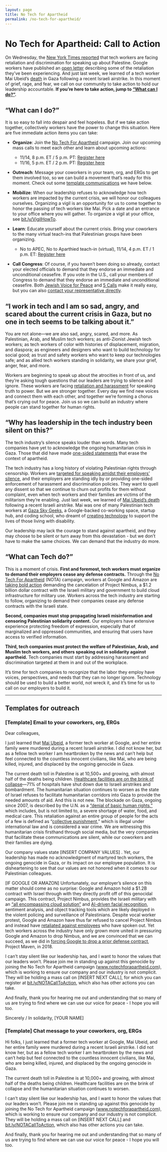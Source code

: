 ```yaml
---
layout: page
title: No Tech for Apartheid
permalink: /no-tech-for-apartheid/
---
```


# No Tech for Apartheid: Call to Action

On Wednesday, the [New York Times
reported](https://www.nytimes.com/2023/11/08/business/israel-palestine-google-employees.html)
that tech workers are facing retaliation and discrimination for speaking up
about Palestine. Google workers have published an [open
letter](https://medium.com/@notechforapartheid/googleopenletter-868f0c4477db)
describing some of the retaliation they’ve been experiencing. And just last
week, we learned of a tech worker Mai Ubeid’s
[death](https://anamraheem.substack.com/p/a-delicate-small-gazelle) in Gaza
following a recent Israeli airstrike. In this moment of grief, rage, and fear,
we call on our community to take action to hold our leadership accountable.
**If you’re here to take action, jump to [“What can I do?”](#what-can-i-do).**

## “What can I do?”

It is so easy to fall into despair and feel hopeless. But if we take action
together, collectively workers have the power to change this situation. Here
are five immediate action items you can take: 

* **Organize**: Join the [No Tech For
  Apartheid](https://www.notechforapartheid.com) campaign. Join our upcoming
  mass calls to meet each other and learn about upcoming actions: 
  * 11/14, 8 p.m. ET / 5 p.m. PT: [Register
    here](https://jvp-org.zoom.us/meeting/register/tZUqc-morT0jH9IuCn8LDVDlhWUquCVZFrx5#/registration)
  * 11/16, 5 p.m. ET / 2 p.m. PT: [Register
    here](https://jvp-org.zoom.us/meeting/register/tZEsdO2uqTotGtL1fxdK42rL5KT1lThUis_q#/registration)

* **Outreach**: Message your coworkers in your team, org, and ERGs to get them
  involved too, so we can build a movement that’s ready for this moment. Check
  out some [template communications](#template-email-to-your-coworkers-org-ergs)
  we have below.

* **Mobilize**: When our leadership refuses to acknowledge how tech workers are
  impacted by the current crisis, we will honor our colleagues ourselves.
  Organizing a vigil is an opportunity for us to come together to honor the
  passing of tech workers like Mai. Pick a date and an entrance to your office
  where you will gather. To organize a vigil at your office, see
  [bit.ly/VigilHowTo](https://bit.ly/VigilHowTo). 

* **Learn**: Educate yourself about the current crisis. Bring your coworkers to
  the many virtual teach-ins that Palestinian groups have been organizing.
  * No to APEC, No to Aparthied teach-in (virtual), 11/14, 4 p.m. ET / 1 p.m.
    ET: [Register here](https://bit.ly/NOTA-TeachIn)

* **Call Congress**: Of course, if you haven’t been doing so already, contact
  your elected officials to demand that they endorse an immediate and
  unconditional ceasefire. If you vote in the U.S., call your members of Congress
  to demand that they endorse an immediate and unconditional ceasefire. Both
  [Jewish Voice for Peace](https://www.jewishvoiceforpeace.org/action-alerts/)
  and [5 Calls](https://5calls.org/) make it really easy, but you can also
  [contact your representative
  directly](https://www.house.gov/representatives/find-your-representative).

## “I work in tech and I am so sad, angry, and scared about the current crisis in Gaza, but no one in tech seems to be talking about it.”

You are not alone—we are also sad, angry, scared, and more. As Palestinian,
Arab, and Muslim tech workers; as anti-Zionist Jewish tech workers; as tech
workers of color with histories of displacement, migration, and diaspora; as
engineers and designers who want to build technology for social good; as trust
and safety workers who want to keep our technologies safe; and as allied tech
workers standing in solidarity, we share your grief, anger, fear, and more. 

Workers are beginning to speak up about the atrocities in front of us, and
they’re asking tough questions that our leaders are trying to silence and
ignore. These workers are facing [retaliation and
harassment](https://medium.com/@notechforapartheid/googleopenletter-868f0c4477db)
for speaking truth to power. But we are stronger together. Every day we find
new voices and connect them with each other, and together we’re forming a
chorus that’s crying out for peace. Join us so we can build an industry where
people can stand together for human rights.

## “Why has leadership in the tech industry been silent on this?”

The tech industry’s silence speaks louder than words. Many tech companies have
yet to acknowledge the ongoing humanitarian crisis in Gaza. Those that did have
made [one-sided
statements](https://www.calcalistech.com/ctechnews/article/bj8f1tfbt) that
erase the context of apartheid.

The tech industry has a long history of violating Palestinian rights through
censorship. Workers are [targeted for speaking amidst their employers’
silence](https://www.washingtonpost.com/technology/2023/10/22/google-amazon-meta-gaza-israel-contracts/),
and their employers are standing idly by or providing one-sided enforcement of
harassment and discrimination policies. They want to quell any dissent so that
we continue to churn out profits for them without complaint, even when tech
workers and their families are victims of the militarism they’re enabling. Just
last week, we learned of [Mai Ubeid’s
death](https://www.latimes.com/opinion/story/2023-11-07/gaza-palestine-israel-bombing-tech-sector-coders-silicon-valley)
following a recent Israeli airstrike. Mai was one of many Palestinian tech
workers at [Gaza Sky Geeks](https://gazaskygeeks.com/), a Google-backed
co-working space, startup hub, and coding school, who dreamt of [creating
technology](https://youtu.be/GSb_lgNawK0) to support the lives of those living
with disability.

Our leadership may lack the courage to stand against apartheid, and they may
choose to be silent or turn away from this devastation - but we don’t have to
make the same choices. We can demand that the industry do more.

## “What can Tech do?”

This is a moment of crisis. **First and foremost, tech workers must organize to
demand their employers cease any defense contracts.** Through the [No Tech For
Apartheid](https://www.notechforapartheid.com) (NOTA) campaign, workers at
Google and Amazon are [taking bold
action](https://www.latimes.com/business/story/2023-08-29/google-cloud-employees-protest-israeli-military-contract)
demanding the cancelation of Project Nimbus, a $1.2 billion dollar contract
with the Israeli military and government to build cloud infrastructure for
military use. Workers across the tech industry are starting to follow,
organizing to demand their companies cease any defense contracts with the
Israeli state.

**Second, companies must stop propagating Israeli misinformation and censoring
Palestinian solidarity content.** Our employers have extensive experience
protecting freedom of expression, especially that of marginalized and oppressed
communities, and ensuring that users have access to verified information. 

**Third, tech companies must protect the welfare of Palestinian, Arab, and
Muslim tech workers, and others speaking out in solidarity against apartheid.**
Tech companies must start by addressing harassment and discrimination targeted
at them in and out of the workplace.

It’s time for tech companies to recognize that the labor they employ have
voices, perspectives, and needs that they can no longer ignore. Technology
should be used to build a better world, not wreck it, and it’s time for us to
call on our employers to build it.

---

## Templates for outreach

### [Template] Email to your coworkers, org, ERGs

Dear colleagues, 

I just learned that [Mai
Ubeid](https://anamraheem.substack.com/p/a-delicate-small-gazelle), a former
tech worker at Google, and her entire family were murdered during a recent
Israeli airstrike. I did not know her, but as a fellow tech worker I am
heartbroken by the news and can’t help but feel connected to the countless
innocent civilians, like Mai, who are being killed, injured, and displaced by
the ongoing genocide in Gaza. 

The current death toll in Palestine is at 10,500+ and growing, with almost half
of the deaths being children. [Healthcare facilities are on the brink of
collapse](https://www.ochaopt.org/content/hostilities-gaza-strip-and-israel-flash-update-28)—71%
of hospitals have shut down due to Israeli airstrikes and bombardment. The
humanitarian situation continues to worsen as the state of Israel refuses to
facilitate humanitarian corridors into Gaza to provide the needed amounts of
aid. And this is not new. The blockade on Gaza, ongoing since 2007, is
described by the U.N. as a [“denial of basic human
rights,”](https://www.un.org/unispal/humanitarian-situation-in-the-gaza-strip-fast-facts-ocha-factsheet/)
which includes, but is not limited to, a severe shortage of water, food, and
medical care. This retaliation against an entire group of people for the acts
of a few is defined as “[collective
punishment](https://casebook.icrc.org/a_to_z/glossary/collective-punishments),”
which is illegal under international law and is considered a war crime. We are
witnessing this humanitarian crisis firsthand through social media, but the
very companies that facilitate these communications are silent, while our
coworkers and their families are dying. 

Our company values state [INSERT COMPANY VALUES] . Yet, our leadership has made
no acknowledgment of martyred tech workers, the ongoing genocide in Gaza, or
its impact on our employee population.  It is disheartening to see that our
values are not honored when it comes to our Palestinian colleagues. 

[IF GOOGLE OR AMAZON] Unfortunately, our employer’s silence on this matter
should come as no surprise: Google and Amazon hold a $1.2B contract with Israel
through with they directly profit off of this genocidal campaign. This
contract, Project Nimbus, provides the Israeli military with an [“all
encompassing cloud
solution”](https://www.haaretz.com/israel-news/tech-news/2021-04-21/ty-article/israel-picks-google-amazon-for-official-state-cloud/0000017f-e896-dc91-a17f-fc9fd1ce0000)
and [AI-driven facial
recognition](https://theintercept.com/2022/07/24/google-israel-artificial-intelligence-project-nimbus/),
sentiment analysis, and object tracking tools which are likely deployed in the
violent policing and surveillance of Palestinians. Despite vocal worker
protest, Google and Amazon have thus far refused to cancel Project Nimbus and
instead have [retaliated against
employees](https://www.latimes.com/business/technology/story/2022-03-15/google-project-nimbus-ariel-koren)
who have spoken out. Yet tech workers across the industry have only grown more
united in pressuring Google and Amazon to drop Nimbus, and we are convinced
that we can succeed, as we did in [forcing Google to drop a prior defense
contract](https://www.nytimes.com/2018/06/01/technology/google-pentagon-project-maven.html),
Project Maven, in 2018.

I can’t stay silent like our leadership has, and I want to honor the values
that our leaders won’t. Please join me in standing up against this genocide by
joining the No Tech for Apartheid campaign (www.notechforapartheid.com), which
is working to ensure our company and our industry is not complicit. They will
be holding a mass call on [INSERT NEXT CALL], for which you can register at
[bit.ly/NOTACallToAction](https://bit.ly/NOTACallToAction), which also has
other actions you can take.

And finally, thank you for hearing me out and understanding that so many of us
are trying to find where we can use our voice for peace - I hope you will too.

Sincerely / In solidarity, [YOUR NAME] 

### [Template] Chat message to your coworkers, org, ERGs

Hi folks, I just learned that a former tech worker at Google, Mai Ubeid, and
her entire family were murdered during a recent Israeli airstrike. I did not
know her, but as a fellow tech worker I am heartbroken by the news and can’t
help but feel connected to the countless innocent civilians, like Mai, who are
being killed, injured, and displaced by the ongoing genocide in Gaza. 

The current death toll in Palestine is at 10,000+ and growing, with almost half
of the deaths being children. Healthcare facilities are on the brink of
collapse and the humanitarian situation continues to worsen.

I can’t stay silent like our leadership has, and I want to honor the values
that our leaders won’t. Please join me in standing up against this genocide by
joining the No Tech for Apartheid campaign (www.notechforapartheid.com), which
is working to ensure our company and our industry is not complicit. They will
be holding a mass call on [INSERT NEXT CALL] and
[bit.ly/NOTACallToAction](https://bit.ly/NOTACallToAction), which also has
other actions you can take.

And finally, thank you for hearing me out and understanding that so many of us
are trying to find where we can use our voice for peace - I hope you will too.
